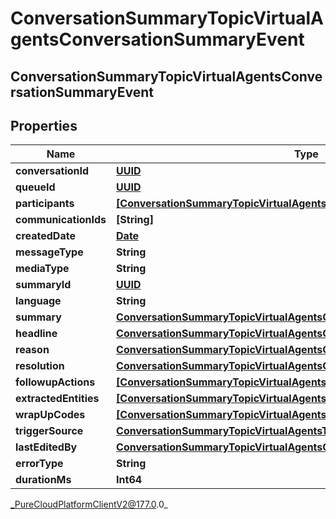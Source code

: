 # ConversationSummaryTopicVirtualAgentsConversationSummaryEvent

## ConversationSummaryTopicVirtualAgentsConversationSummaryEvent

## Properties

|Name | Type | Description | Notes|
|------------ | ------------- | ------------- | -------------|
| **conversationId** | [**UUID**](UUID) |  | [optional] |
| **queueId** | [**UUID**](UUID) |  | [optional] |
| **participants** | [**[ConversationSummaryTopicVirtualAgentsConversationSummaryParticipant]**]([ConversationSummaryTopicVirtualAgentsConversationSummaryParticipant]) |  | [optional] |
| **communicationIds** | **[String]** |  | [optional] |
| **createdDate** | [**Date**](Date) |  | [optional] |
| **messageType** | **String** |  | [optional] |
| **mediaType** | **String** |  | [optional] |
| **summaryId** | [**UUID**](UUID) |  | [optional] |
| **language** | **String** |  | [optional] |
| **summary** | [**ConversationSummaryTopicVirtualAgentsConversationSummary**](ConversationSummaryTopicVirtualAgentsConversationSummary) |  | [optional] |
| **headline** | [**ConversationSummaryTopicVirtualAgentsConversationHeadline**](ConversationSummaryTopicVirtualAgentsConversationHeadline) |  | [optional] |
| **reason** | [**ConversationSummaryTopicVirtualAgentsConversationReason**](ConversationSummaryTopicVirtualAgentsConversationReason) |  | [optional] |
| **resolution** | [**ConversationSummaryTopicVirtualAgentsConversationResolution**](ConversationSummaryTopicVirtualAgentsConversationResolution) |  | [optional] |
| **followupActions** | [**[ConversationSummaryTopicVirtualAgentsConversationFollowupAction]**]([ConversationSummaryTopicVirtualAgentsConversationFollowupAction]) |  | [optional] |
| **extractedEntities** | [**[ConversationSummaryTopicVirtualAgentsSummaryExtractedCustomEntity]**]([ConversationSummaryTopicVirtualAgentsSummaryExtractedCustomEntity]) |  | [optional] |
| **wrapUpCodes** | [**[ConversationSummaryTopicVirtualAgentsConversationWrapUpCode]**]([ConversationSummaryTopicVirtualAgentsConversationWrapUpCode]) |  | [optional] |
| **triggerSource** | [**ConversationSummaryTopicVirtualAgentsTriggerSource**](ConversationSummaryTopicVirtualAgentsTriggerSource) |  | [optional] |
| **lastEditedBy** | [**ConversationSummaryTopicVirtualAgentsConversationSummaryParticipant**](ConversationSummaryTopicVirtualAgentsConversationSummaryParticipant) |  | [optional] |
| **errorType** | **String** |  | [optional] |
| **durationMs** | **Int64** |  | [optional] |



_PureCloudPlatformClientV2@177.0.0_
